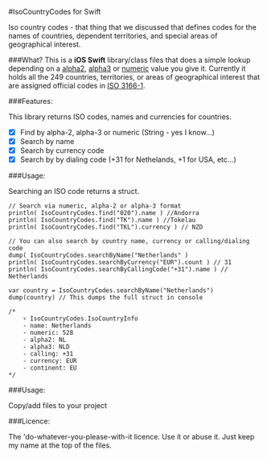 #IsoCountryCodes for Swift

Iso country codes - that thing that we discussed that defines codes for the names of countries, dependent territories, and special areas of geographical interest.

###What?
This is a **iOS Swift** library/class  files that does a simple lookup depending on a [alpha2](http://en.wikipedia.org/wiki/ISO_3166-1_alpha-2 "alpha2"), [alpha3](http://en.wikipedia.org/wiki/ISO_3166-1_alpha-3 "alpha3") or [numeric](http://en.wikipedia.org/wiki/ISO_3166-1_numeric "numeric") value you give it. Currently it holds all the 249 countries, territories, or areas of geographical interest that are assigned official codes in [ISO 3166-1](http://en.wikipedia.org/wiki/ISO_3166-1 "ISO 3166-1").

###Features:

This library returns ISO codes, names and currencies for countries.

- [x] Find by alpha-2, alpha-3 or numeric (String - yes I know...)
- [x] Search by name
- [x] Search by currency code
- [x] Search by by dialing code (+31 for Nethelands, +1 for USA, etc...)

###Usage:

Searching an ISO code returns a struct. 

```
// Search via numeric, alpha-2 or alpha-3 format     
println( IsoCountryCodes.find("020").name ) //Andorra
println( IsoCountryCodes.find("TK").name ) //Tokelau
println( IsoCountryCodes.find("TKL").currency ) // NZD

// You can also search by country name, currency or calling/dialing code
dump( IsoCountryCodes.searchByName("Netherlands" )
println( IsoCountryCodes.searchByCurrency("EUR").count ) // 31
println( IsoCountryCodes.searchByCallingCode("+31").name ) // Netherlands

var country = IsoCountryCodes.searchByName("Netherlands")
dump(country) // This dumps the full struct in console

/* 
	▿ IsoCountryCodes.IsoCountryInfo
	- name: Netherlands
	- numeric: 528
	- alpha2: NL
	- alpha3: NLD
	- calling: +31
	- currency: EUR
	- continent: EU
*/
```

###Usage:

Copy/add files to your project

###Licence:

The 'do-whatever-you-please-with-it licence. Use it or abuse it. Just keep my name at the top of the files.
